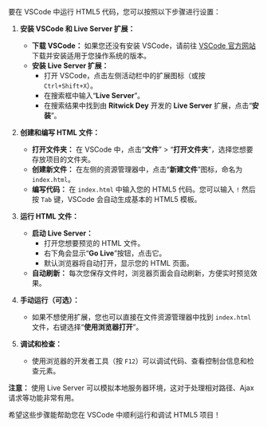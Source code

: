 要在 VSCode 中运行 HTML5 代码，您可以按照以下步骤进行设置：

1. **安装 VSCode 和 Live Server 扩展：**
   - **下载 VSCode：** 如果您还没有安装 VSCode，请前往 [VSCode 官方网站](https://code.visualstudio.com/)下载并安装适用于您操作系统的版本。
   - **安装 Live Server 扩展：**
     - 打开 VSCode，点击左侧活动栏中的扩展图标（或按 `Ctrl+Shift+X`）。
     - 在搜索框中输入“**Live Server**”。
     - 在搜索结果中找到由 **Ritwick Dey** 开发的 **Live Server** 扩展，点击“**安装**”。

2. **创建和编写 HTML 文件：**
   - **打开文件夹：** 在 VSCode 中，点击“**文件**” > “**打开文件夹**”，选择您想要存放项目的文件夹。
   - **创建新文件：** 在左侧的资源管理器中，点击“**新建文件**”图标，命名为 `index.html`。
   - **编写代码：** 在 `index.html` 中输入您的 HTML5 代码。您可以输入 `!` 然后按 `Tab` 键，VSCode 会自动生成基本的 HTML5 模板。

3. **运行 HTML 文件：**
   - **启动 Live Server：**
     - 打开您想要预览的 HTML 文件。
     - 右下角会显示“**Go Live**”按钮，点击它。
     - 默认浏览器将自动打开，显示您的 HTML 页面。
   - **自动刷新：** 每次您保存文件时，浏览器页面会自动刷新，方便实时预览效果。

4. **手动运行（可选）：**
   - 如果不想使用扩展，您也可以直接在文件资源管理器中找到 `index.html` 文件，右键选择“**使用浏览器打开**”。

5. **调试和检查：**
   - 使用浏览器的开发者工具（按 `F12`）可以调试代码、查看控制台信息和检查元素。

**注意：** 使用 Live Server 可以模拟本地服务器环境，这对于处理相对路径、Ajax 请求等功能非常有用。

希望这些步骤能帮助您在 VSCode 中顺利运行和调试 HTML5 项目！